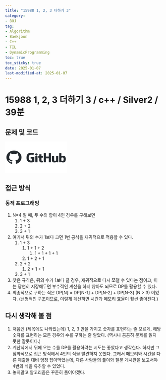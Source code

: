 ```yaml
---
title: "15988 1, 2, 3 더하기 3"
category:
- BOJ
tag:
- Algorithm
- Baekjoon
- C++
- TIL
- DynamicProgramming
toc: true
toc_sticky: true
date: 2025-01-07
last-modified-at: 2025-01-07
---
```


#   15988 1, 2, 3 더하기 3 / c++ / Silver2 / 39분

## 문제 및 코드   
[<img src="https://github.com/Sho1007/sho1007.github.io/blob/main/assets/images/github-logo-vector.png?raw=true" width="200" height="100"/>](https://github.com/Sho1007/Algorithm/tree/main/%EB%B0%B1%EC%A4%80/Silver/15988.%E2%80%851%EF%BC%8C%E2%80%852%EF%BC%8C%E2%80%853%E2%80%85%EB%8D%94%ED%95%98%EA%B8%B0%E2%80%853)

## 접근 방식
### 동적 프로그래밍
1. N=4 일 때, 두 수의 합이 4인 경우를 구해보면
    1. 1 + 3
    2. 2 + 2
    3. 3 + 1
2. 여기서 뒤의 수가 1보다 크면 1번 공식을 재귀적으로 적용할 수 있다.
    1. 1 + 3
        1. 1 + 1 + 2
            1. 1 + 1 + 1 + 1
        1. 1 + 2 + 1
    2. 2 + 2
        1. 2 + 1 + 1
    3. 3 + 1
3. 찾은 규칙은, 뒤의 수가 1보다 클 경우, 재귀적으로 다시 쪼갤 수 있다는 점이고, 이는 당연히 저장해두면 부수적인 계산을 하지 않아도 되므로 DP를 활용할 수 있다.
4. 최종적으로 구하는 식은 DP[N] = DP[N-1] + DP[N-2] + DP[N-3] (N > 3) 이었다.
(선형적인 구조이므로, 이렇게 계산하면 시간과 메모리 효율이 훨씬 좋아진다.)

## 다시 생각해 볼 점
1. 처음엔 (제목에도 나와있는데) 1, 2, 3 만을 가지고 숫자를 표현하는 줄 모르게, 해당 숫자를 표현하는 모든 경우의 수를 구하는 줄 알았다. (역시나 꼼꼼히 문제를 읽지 못한 잘못이다.) 
2. 계산식에서 뒤에 오는 수를 DP를 활용하려는 시도는 좋았다고 생각한다. 하지만 그 점화식으로 접근 방식에서 4번의 식을 발견하지 못했다. 그래서 메모리와 시간을 다른 제출들 대비 엄청 잡아먹었는데, 다른 사람들의 풀이와 질문 게시판을 보고서야 4번의 식을 유추할 수 있었다.
3. 놓지말고 알고리즘은 꾸준히 풀어야겠다.